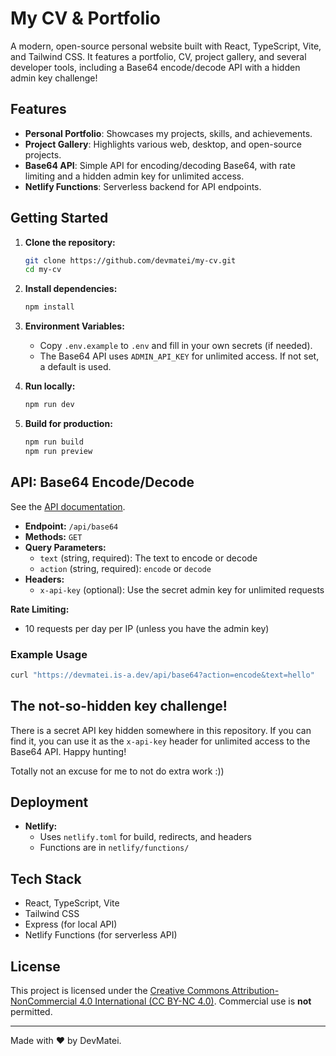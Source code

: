 # My CV & Portfolio

A modern, open-source personal website built with React, TypeScript, Vite, and Tailwind CSS. It features a portfolio, CV, project gallery, and several developer tools, including a Base64 encode/decode API with a hidden admin key challenge!

## Features

- **Personal Portfolio**: Showcases my projects, skills, and achievements.
- **Project Gallery**: Highlights various web, desktop, and open-source projects.
- **Base64 API**: Simple API for encoding/decoding Base64, with rate limiting and a hidden admin key for unlimited access.
- **Netlify Functions**: Serverless backend for API endpoints.

## Getting Started

1. **Clone the repository:**
   ```sh
   git clone https://github.com/devmatei/my-cv.git
   cd my-cv
   ```

2. **Install dependencies:**
   ```sh
   npm install
   ```

3. **Environment Variables:**
   - Copy `.env.example` to `.env` and fill in your own secrets (if needed).
   - The Base64 API uses `ADMIN_API_KEY` for unlimited access. If not set, a default is used.

4. **Run locally:**
   ```sh
   npm run dev
   ```

5. **Build for production:**
   ```sh
   npm run build
   npm run preview
   ```

## API: Base64 Encode/Decode

See the [API documentation](https://docs.devmatei.is-a.dev).

- **Endpoint:** `/api/base64`
- **Methods:** `GET`
- **Query Parameters:**
  - `text` (string, required): The text to encode or decode
  - `action` (string, required): `encode` or `decode`
- **Headers:**
  - `x-api-key` (optional): Use the secret admin key for unlimited requests

**Rate Limiting:**
- 10 requests per day per IP (unless you have the admin key)

### Example Usage

```sh
curl "https://devmatei.is-a.dev/api/base64?action=encode&text=hello"
```

## The not-so-hidden key challenge!

There is a secret API key hidden somewhere in this repository. If you can find it, you can use it as the `x-api-key` header for unlimited access to the Base64 API. Happy hunting!

Totally not an excuse for me to not do extra work :))

## Deployment

- **Netlify:**
  - Uses `netlify.toml` for build, redirects, and headers
  - Functions are in `netlify/functions/`

## Tech Stack

- React, TypeScript, Vite
- Tailwind CSS
- Express (for local API)
- Netlify Functions (for serverless API)

## License

This project is licensed under the [Creative Commons Attribution-NonCommercial 4.0 International (CC BY-NC 4.0)](LICENSE). Commercial use is **not** permitted.

---

Made with ❤️ by DevMatei.
